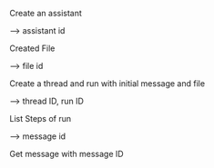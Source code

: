 Create an assistant

--> assistant id

Created File

--> file id

Create a thread and run with initial message and file

--> thread ID, run ID

List Steps of run

--> message id

Get message with message ID
